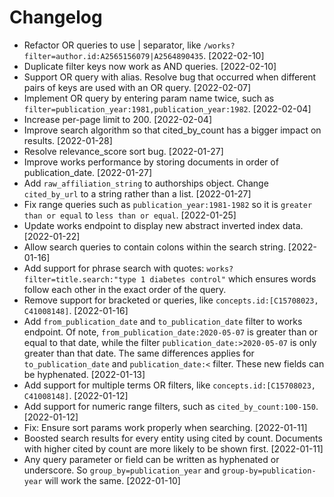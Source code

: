 # Changelog

* Refactor OR queries to use | separator, like `/works?filter=author.id:A2565156079|A2564890435`. [2022-02-10]
* Duplicate filter keys now work as AND queries. [2022-02-10]
* Support OR query with alias. Resolve bug that occurred when different pairs of keys are used with an OR query. [2022-02-07]
* Implement OR query by entering param name twice, such as `filter=publication_year:1981,publication_year:1982`. [2022-02-04]
* Increase per-page limit to 200. [2022-02-04]
* Improve search algorithm so that cited_by_count has a bigger impact on results. [2022-01-28]
* Resolve relevance_score sort bug. [2022-01-27]
* Improve works performance by storing documents in order of publication_date. [2022-01-27]
* Add `raw_affiliation_string` to authorships object. Change `cited_by_url` to a string rather than a list. [2022-01-27]
* Fix range queries such as `publication_year:1981-1982` so it is `greater than or equal` to `less than or equal`. [2022-01-25]
* Update works endpoint to display new abstract inverted index data. [2022-01-22]
* Allow search queries to contain colons within the search string. [2022-01-16]
* Add support for phrase search with quotes: `works?filter=title.search:"type 1 diabetes control"` which ensures words 
follow each other in the exact order of the query.
* Remove support for bracketed or queries, like `concepts.id:[C15708023, C41008148]`. [2022-01-16] 
* Add `from_publication_date` and `to_publication_date` filter to works endpoint. Of note, `from_publication_date:2020-05-07` 
is greater than or equal to that date, while the filter `publication_date:>2020-05-07` is only greater than that date. The 
same differences applies for `to_publication_date` and `publication_date:<` filter. These new fields can be hyphenated. [2022-01-13]
* Add support for multiple terms OR filters, like `concepts.id:[C15708023, C41008148]`. [2022-01-12]
* Add support for numeric range filters, such as `cited_by_count:100-150`. [2022-01-12]
* Fix: Ensure sort params work properly when searching. [2022-01-11] 
* Boosted search results for every entity using cited by count. Documents with higher cited by count are more
likely to be shown first. [2022-01-11]
* Any query parameter or field can be written as hyphenated or underscore. 
So `group_by=publication_year` and `group-by=publication-year` will work the same. [2022-01-10]